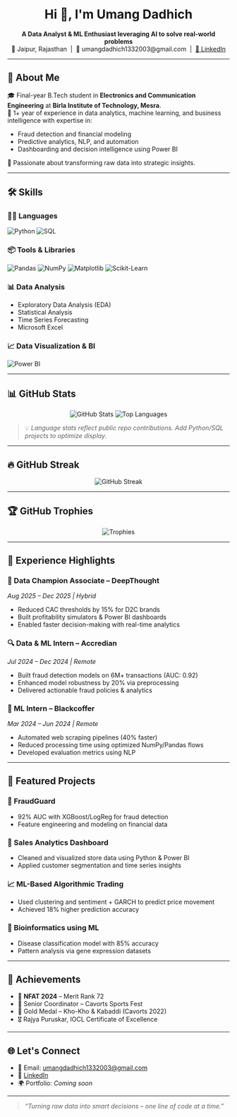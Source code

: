 <h1 align="center">Hi 👋, I'm Umang Dadhich</h1>

<p align="center">
  <b>A Data Analyst & ML Enthusiast leveraging AI to solve real-world problems</b><br>
  📍 Jaipur, Rajasthan &nbsp;|&nbsp; 📧 umangdadhich1332003@gmail.com &nbsp;|&nbsp; <a href="https://www.linkedin.com/in/umangdadhich20/">🔗 LinkedIn</a>
</p>

---

## 🧠 About Me

🎓 Final-year B.Tech student in **Electronics and Communication Engineering** at **Birla Institute of Technology, Mesra**.  
💼 1+ year of experience in data analytics, machine learning, and business intelligence with expertise in:

- Fraud detection and financial modeling  
- Predictive analytics, NLP, and automation  
- Dashboarding and decision intelligence using Power BI  

🚀 Passionate about transforming raw data into strategic insights.

---

## 🛠️ Skills

### 👨‍💻 Languages  
![Python](https://img.shields.io/badge/Python-3776AB?style=for-the-badge&logo=python&logoColor=white)
![SQL](https://img.shields.io/badge/SQL-336791?style=for-the-badge&logo=postgresql&logoColor=white)

### 📦 Tools & Libraries  
![Pandas](https://img.shields.io/badge/Pandas-150458?style=for-the-badge&logo=pandas&logoColor=white)
![NumPy](https://img.shields.io/badge/Numpy-013243?style=for-the-badge&logo=numpy&logoColor=white)
![Matplotlib](https://img.shields.io/badge/Matplotlib-11557C?style=for-the-badge&logo=python&logoColor=white)
![Scikit-Learn](https://img.shields.io/badge/Scikit--Learn-F7931E?style=for-the-badge&logo=scikit-learn&logoColor=white)

### 📊 Data Analysis  
- Exploratory Data Analysis (EDA)  
- Statistical Analysis  
- Time Series Forecasting  
- Microsoft Excel

### 📈 Data Visualization & BI  
![Power BI](https://img.shields.io/badge/PowerBI-F2C811?style=for-the-badge&logo=powerbi&logoColor=black)

---

## 📊 GitHub Stats

<p align="center">
  <img src="https://github-readme-stats.vercel.app/api?username=umang-dadhich&show_icons=true&theme=radical" alt="GitHub Stats" />
  <img src="https://github-readme-stats.vercel.app/api/top-langs/?username=umang-dadhich&layout=compact&theme=radical&hide=html,css&langs_count=6" alt="Top Languages" />
</p>

> 💡 *Language stats reflect public repo contributions. Add Python/SQL projects to optimize display.*

---

## 🔥 GitHub Streak

<p align="center">
  <img src="https://streak-stats.demolab.com?user=umang-dadhich&theme=radical&hide_border=false" alt="GitHub Streak" />
</p>

---

## 🏆 GitHub Trophies

<p align="center">
  <img src="https://github-profile-trophy.vercel.app/?username=umang-dadhich&theme=radical&no-frame=true&row=1&column=7" alt="Trophies" />
</p>

---

## 💼 Experience Highlights

### 🧩 Data Champion Associate – DeepThought  
*Aug 2025 – Dec 2025 | Hybrid*  
- Reduced CAC thresholds by 15% for D2C brands  
- Built profitability simulators & Power BI dashboards  
- Enabled faster decision-making with real-time analytics

### 🔍 Data & ML Intern – Accredian  
*Jul 2024 – Dec 2024 | Remote*  
- Built fraud detection models on 6M+ transactions (AUC: 0.92)  
- Enhanced model robustness by 20% via preprocessing  
- Delivered actionable fraud policies & analytics

### 🧪 ML Intern – Blackcoffer  
*Mar 2024 – Jun 2024 | Remote*  
- Automated web scraping pipelines (40% faster)  
- Reduced processing time using optimized NumPy/Pandas flows  
- Developed evaluation metrics using NLP

---

## 🚀 Featured Projects

### 🔐 FraudGuard  
- 92% AUC with XGBoost/LogReg for fraud detection  
- Feature engineering and modeling on financial data

### 🛒 Sales Analytics Dashboard  
- Cleaned and visualized store data using Python & Power BI  
- Applied customer segmentation and time series insights

### 📈 ML-Based Algorithmic Trading  
- Used clustering and sentiment + GARCH to predict price movement  
- Achieved 18% higher prediction accuracy

### 🧬 Bioinformatics using ML  
- Disease classification model with 85% accuracy  
- Pattern analysis via gene expression datasets

---

## 🏅 Achievements

- 🥇 **NFAT 2024** – Merit Rank 72  
- 🎯 Senior Coordinator – Cavorts Sports Fest  
- 🏅 Gold Medal – Kho-Kho & Kabaddi (Cavorts 2022)  
- 🎖️ Rajya Puruskar, IOCL Certificate of Excellence  

---

## 🌐 Let's Connect

- 📧 Email: umangdadhich1332003@gmail.com  
- 💼 [LinkedIn](https://www.linkedin.com/in/umangdadhich)  
- 🌍 Portfolio: *Coming soon*

---

> _“Turning raw data into smart decisions – one line of code at a time.”_
